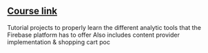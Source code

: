 ## [Course link](https://classroom.udacity.com/courses/ud354)

Tutorial projects to properly learn the different analytic tools that the Firebase platform has to offer
Also includes content provider implementation & shopping cart poc